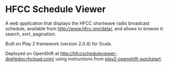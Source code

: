 HFCC Schedule Viewer
====================

A web application that displays the HFCC shortwave radio broadcast schedule, available from <http://www.hfcc.org/data/>, and allows to browse it: search, sort, pagination.

Built on Play 2 framework (version 2.0.4) for Scala.

Deployed on OpenShift at <http://hfccscheduleviewer-dnefedov.rhcloud.com/> using instructions from [play2-openshift-quickstart](https://github.com/opensas/play2-openshift-quickstart).
